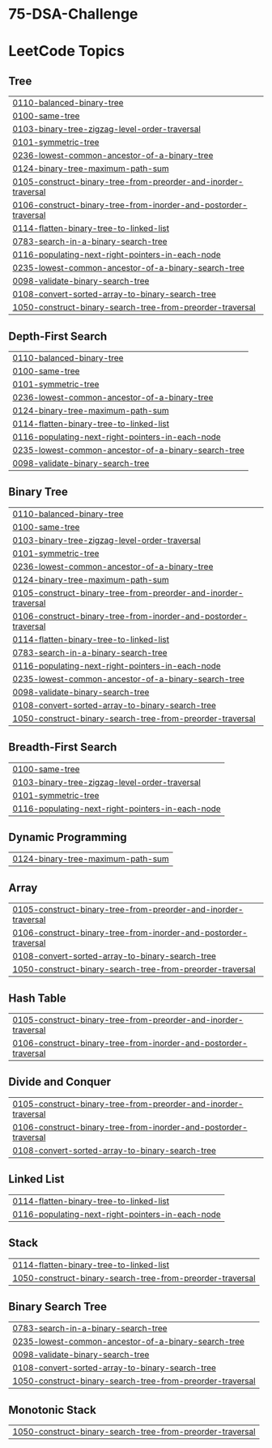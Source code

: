 # 75-DSA-Challenge

<!---LeetCode Topics Start-->
# LeetCode Topics
## Tree
|  |
| ------- |
| [0110-balanced-binary-tree](https://github.com/nareshvishram/75-DSA-Challenge/tree/master/0110-balanced-binary-tree) |
| [0100-same-tree](https://github.com/nareshvishram/75-DSA-Challenge/tree/master/0100-same-tree) |
| [0103-binary-tree-zigzag-level-order-traversal](https://github.com/nareshvishram/75-DSA-Challenge/tree/master/0103-binary-tree-zigzag-level-order-traversal) |
| [0101-symmetric-tree](https://github.com/nareshvishram/75-DSA-Challenge/tree/master/0101-symmetric-tree) |
| [0236-lowest-common-ancestor-of-a-binary-tree](https://github.com/nareshvishram/75-DSA-Challenge/tree/master/0236-lowest-common-ancestor-of-a-binary-tree) |
| [0124-binary-tree-maximum-path-sum](https://github.com/nareshvishram/75-DSA-Challenge/tree/master/0124-binary-tree-maximum-path-sum) |
| [0105-construct-binary-tree-from-preorder-and-inorder-traversal](https://github.com/nareshvishram/75-DSA-Challenge/tree/master/0105-construct-binary-tree-from-preorder-and-inorder-traversal) |
| [0106-construct-binary-tree-from-inorder-and-postorder-traversal](https://github.com/nareshvishram/75-DSA-Challenge/tree/master/0106-construct-binary-tree-from-inorder-and-postorder-traversal) |
| [0114-flatten-binary-tree-to-linked-list](https://github.com/nareshvishram/75-DSA-Challenge/tree/master/0114-flatten-binary-tree-to-linked-list) |
| [0783-search-in-a-binary-search-tree](https://github.com/nareshvishram/75-DSA-Challenge/tree/master/0783-search-in-a-binary-search-tree) |
| [0116-populating-next-right-pointers-in-each-node](https://github.com/nareshvishram/75-DSA-Challenge/tree/master/0116-populating-next-right-pointers-in-each-node) |
| [0235-lowest-common-ancestor-of-a-binary-search-tree](https://github.com/nareshvishram/75-DSA-Challenge/tree/master/0235-lowest-common-ancestor-of-a-binary-search-tree) |
| [0098-validate-binary-search-tree](https://github.com/nareshvishram/75-DSA-Challenge/tree/master/0098-validate-binary-search-tree) |
| [0108-convert-sorted-array-to-binary-search-tree](https://github.com/nareshvishram/75-DSA-Challenge/tree/master/0108-convert-sorted-array-to-binary-search-tree) |
| [1050-construct-binary-search-tree-from-preorder-traversal](https://github.com/nareshvishram/75-DSA-Challenge/tree/master/1050-construct-binary-search-tree-from-preorder-traversal) |
## Depth-First Search
|  |
| ------- |
| [0110-balanced-binary-tree](https://github.com/nareshvishram/75-DSA-Challenge/tree/master/0110-balanced-binary-tree) |
| [0100-same-tree](https://github.com/nareshvishram/75-DSA-Challenge/tree/master/0100-same-tree) |
| [0101-symmetric-tree](https://github.com/nareshvishram/75-DSA-Challenge/tree/master/0101-symmetric-tree) |
| [0236-lowest-common-ancestor-of-a-binary-tree](https://github.com/nareshvishram/75-DSA-Challenge/tree/master/0236-lowest-common-ancestor-of-a-binary-tree) |
| [0124-binary-tree-maximum-path-sum](https://github.com/nareshvishram/75-DSA-Challenge/tree/master/0124-binary-tree-maximum-path-sum) |
| [0114-flatten-binary-tree-to-linked-list](https://github.com/nareshvishram/75-DSA-Challenge/tree/master/0114-flatten-binary-tree-to-linked-list) |
| [0116-populating-next-right-pointers-in-each-node](https://github.com/nareshvishram/75-DSA-Challenge/tree/master/0116-populating-next-right-pointers-in-each-node) |
| [0235-lowest-common-ancestor-of-a-binary-search-tree](https://github.com/nareshvishram/75-DSA-Challenge/tree/master/0235-lowest-common-ancestor-of-a-binary-search-tree) |
| [0098-validate-binary-search-tree](https://github.com/nareshvishram/75-DSA-Challenge/tree/master/0098-validate-binary-search-tree) |
## Binary Tree
|  |
| ------- |
| [0110-balanced-binary-tree](https://github.com/nareshvishram/75-DSA-Challenge/tree/master/0110-balanced-binary-tree) |
| [0100-same-tree](https://github.com/nareshvishram/75-DSA-Challenge/tree/master/0100-same-tree) |
| [0103-binary-tree-zigzag-level-order-traversal](https://github.com/nareshvishram/75-DSA-Challenge/tree/master/0103-binary-tree-zigzag-level-order-traversal) |
| [0101-symmetric-tree](https://github.com/nareshvishram/75-DSA-Challenge/tree/master/0101-symmetric-tree) |
| [0236-lowest-common-ancestor-of-a-binary-tree](https://github.com/nareshvishram/75-DSA-Challenge/tree/master/0236-lowest-common-ancestor-of-a-binary-tree) |
| [0124-binary-tree-maximum-path-sum](https://github.com/nareshvishram/75-DSA-Challenge/tree/master/0124-binary-tree-maximum-path-sum) |
| [0105-construct-binary-tree-from-preorder-and-inorder-traversal](https://github.com/nareshvishram/75-DSA-Challenge/tree/master/0105-construct-binary-tree-from-preorder-and-inorder-traversal) |
| [0106-construct-binary-tree-from-inorder-and-postorder-traversal](https://github.com/nareshvishram/75-DSA-Challenge/tree/master/0106-construct-binary-tree-from-inorder-and-postorder-traversal) |
| [0114-flatten-binary-tree-to-linked-list](https://github.com/nareshvishram/75-DSA-Challenge/tree/master/0114-flatten-binary-tree-to-linked-list) |
| [0783-search-in-a-binary-search-tree](https://github.com/nareshvishram/75-DSA-Challenge/tree/master/0783-search-in-a-binary-search-tree) |
| [0116-populating-next-right-pointers-in-each-node](https://github.com/nareshvishram/75-DSA-Challenge/tree/master/0116-populating-next-right-pointers-in-each-node) |
| [0235-lowest-common-ancestor-of-a-binary-search-tree](https://github.com/nareshvishram/75-DSA-Challenge/tree/master/0235-lowest-common-ancestor-of-a-binary-search-tree) |
| [0098-validate-binary-search-tree](https://github.com/nareshvishram/75-DSA-Challenge/tree/master/0098-validate-binary-search-tree) |
| [0108-convert-sorted-array-to-binary-search-tree](https://github.com/nareshvishram/75-DSA-Challenge/tree/master/0108-convert-sorted-array-to-binary-search-tree) |
| [1050-construct-binary-search-tree-from-preorder-traversal](https://github.com/nareshvishram/75-DSA-Challenge/tree/master/1050-construct-binary-search-tree-from-preorder-traversal) |
## Breadth-First Search
|  |
| ------- |
| [0100-same-tree](https://github.com/nareshvishram/75-DSA-Challenge/tree/master/0100-same-tree) |
| [0103-binary-tree-zigzag-level-order-traversal](https://github.com/nareshvishram/75-DSA-Challenge/tree/master/0103-binary-tree-zigzag-level-order-traversal) |
| [0101-symmetric-tree](https://github.com/nareshvishram/75-DSA-Challenge/tree/master/0101-symmetric-tree) |
| [0116-populating-next-right-pointers-in-each-node](https://github.com/nareshvishram/75-DSA-Challenge/tree/master/0116-populating-next-right-pointers-in-each-node) |
## Dynamic Programming
|  |
| ------- |
| [0124-binary-tree-maximum-path-sum](https://github.com/nareshvishram/75-DSA-Challenge/tree/master/0124-binary-tree-maximum-path-sum) |
## Array
|  |
| ------- |
| [0105-construct-binary-tree-from-preorder-and-inorder-traversal](https://github.com/nareshvishram/75-DSA-Challenge/tree/master/0105-construct-binary-tree-from-preorder-and-inorder-traversal) |
| [0106-construct-binary-tree-from-inorder-and-postorder-traversal](https://github.com/nareshvishram/75-DSA-Challenge/tree/master/0106-construct-binary-tree-from-inorder-and-postorder-traversal) |
| [0108-convert-sorted-array-to-binary-search-tree](https://github.com/nareshvishram/75-DSA-Challenge/tree/master/0108-convert-sorted-array-to-binary-search-tree) |
| [1050-construct-binary-search-tree-from-preorder-traversal](https://github.com/nareshvishram/75-DSA-Challenge/tree/master/1050-construct-binary-search-tree-from-preorder-traversal) |
## Hash Table
|  |
| ------- |
| [0105-construct-binary-tree-from-preorder-and-inorder-traversal](https://github.com/nareshvishram/75-DSA-Challenge/tree/master/0105-construct-binary-tree-from-preorder-and-inorder-traversal) |
| [0106-construct-binary-tree-from-inorder-and-postorder-traversal](https://github.com/nareshvishram/75-DSA-Challenge/tree/master/0106-construct-binary-tree-from-inorder-and-postorder-traversal) |
## Divide and Conquer
|  |
| ------- |
| [0105-construct-binary-tree-from-preorder-and-inorder-traversal](https://github.com/nareshvishram/75-DSA-Challenge/tree/master/0105-construct-binary-tree-from-preorder-and-inorder-traversal) |
| [0106-construct-binary-tree-from-inorder-and-postorder-traversal](https://github.com/nareshvishram/75-DSA-Challenge/tree/master/0106-construct-binary-tree-from-inorder-and-postorder-traversal) |
| [0108-convert-sorted-array-to-binary-search-tree](https://github.com/nareshvishram/75-DSA-Challenge/tree/master/0108-convert-sorted-array-to-binary-search-tree) |
## Linked List
|  |
| ------- |
| [0114-flatten-binary-tree-to-linked-list](https://github.com/nareshvishram/75-DSA-Challenge/tree/master/0114-flatten-binary-tree-to-linked-list) |
| [0116-populating-next-right-pointers-in-each-node](https://github.com/nareshvishram/75-DSA-Challenge/tree/master/0116-populating-next-right-pointers-in-each-node) |
## Stack
|  |
| ------- |
| [0114-flatten-binary-tree-to-linked-list](https://github.com/nareshvishram/75-DSA-Challenge/tree/master/0114-flatten-binary-tree-to-linked-list) |
| [1050-construct-binary-search-tree-from-preorder-traversal](https://github.com/nareshvishram/75-DSA-Challenge/tree/master/1050-construct-binary-search-tree-from-preorder-traversal) |
## Binary Search Tree
|  |
| ------- |
| [0783-search-in-a-binary-search-tree](https://github.com/nareshvishram/75-DSA-Challenge/tree/master/0783-search-in-a-binary-search-tree) |
| [0235-lowest-common-ancestor-of-a-binary-search-tree](https://github.com/nareshvishram/75-DSA-Challenge/tree/master/0235-lowest-common-ancestor-of-a-binary-search-tree) |
| [0098-validate-binary-search-tree](https://github.com/nareshvishram/75-DSA-Challenge/tree/master/0098-validate-binary-search-tree) |
| [0108-convert-sorted-array-to-binary-search-tree](https://github.com/nareshvishram/75-DSA-Challenge/tree/master/0108-convert-sorted-array-to-binary-search-tree) |
| [1050-construct-binary-search-tree-from-preorder-traversal](https://github.com/nareshvishram/75-DSA-Challenge/tree/master/1050-construct-binary-search-tree-from-preorder-traversal) |
## Monotonic Stack
|  |
| ------- |
| [1050-construct-binary-search-tree-from-preorder-traversal](https://github.com/nareshvishram/75-DSA-Challenge/tree/master/1050-construct-binary-search-tree-from-preorder-traversal) |
<!---LeetCode Topics End-->